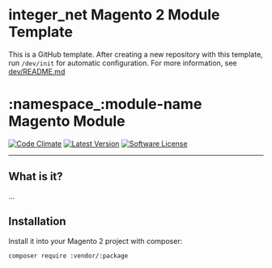 # integer_net Magento 2 Module Template

This is a GitHub template. After creating a new repository with this template, run `/dev/init` for automatic configuration. For more information, see [dev/README.md](dev/README.md)

<!-- TEMPLATE -->

# :namespace_:module-name Magento Module

[![Code Climate](https://img.shields.io/codeclimate/github/:vendor/:package.svg)](https://codeclimate.com/github/:vendor/:package)
[![Latest Version](https://img.shields.io/packagist/v/:vendor/:package.svg)](https://packagist.org/packages/:vendor/:package)
[![Software License](https://img.shields.io/badge/license-MIT-brightgreen.svg)](LICENSE)

---

## What is it?

...

## Installation

Install it into your Magento 2 project with composer:

    composer require :vendor/:package

